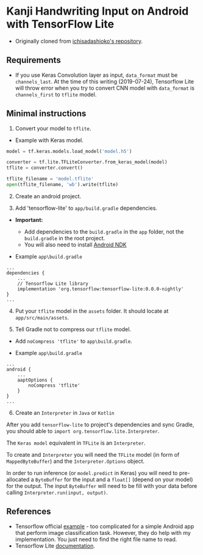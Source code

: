 # Kanji Handwriting Input on Android with TensorFlow Lite

- Originally cloned from [ichisadashioko's repository](https://github.com/ichisadashioko/kanji-recognition-android). 

## Requirements

- If you use Keras Convolution layer as input, `data_format` must be `channels_last`. At the time of this writing (2019-07-24), Tensorflow Lite will throw error when you try to convert CNN model with `data_format` is `channels_first` to `tflite` model.

## Minimal instructions

1. Convert your model to `tflite`.

- Example with Keras model.

```python
model = tf.keras.models.load_model('model.h5')

converter = tf.lite.TFLiteConverter.from_keras_model(model)
tflite = converter.convert()

tflite_filename = 'model.tflite'
open(tflite_filename, 'wb').write(tflite)
```

2. Create an android project.

3. Add 'tensorflow-lite' to `app/build.gradle` dependencies.

- **Important:**
    - Add dependencies to the `build.gradle` in the `app` folder, not the `build.gradle` in the root project.
    - You will also need to install [Android NDK](https://developer.android.com/ndk)

- Example `app\build.gradle`

```
...
dependencies {
    ...
    // Tensorflow Lite library
    implementation 'org.tensorflow:tensorflow-lite:0.0.0-nightly'
}
...
```

4. Put your `tflite` model in the `assets` folder. It should locate at `app/src/main/assets`.

5. Tell Gradle not to compress our `tflite` model.

- Add `noCompress 'tflite'` to `app\build.gradle`.

- Example `app\build.gradle`

```
...
android {
    ...
    aaptOptions {
        noCompress 'tflite'
    }
}
...
```

6. Create an `Interpreter` in `Java` or `Kotlin`

After you add `tensorflow-lite` to project's dependencies and sync Gradle, you should able to `import org.tensorflow.lite.Interpreter`.

The `Keras model` equivalent in `TFLite` is an `Interpreter`.

To create and `Interpreter` you will need the `TFLite` model (in form of `MappedByteBuffer`) and the `Interpreter.Options` object.

In order to run inference (or `model.predict` in Keras) you will need to pre-allocated a `ByteBuffer` for the input and a `float[]` (depend on your model) for the output. The input `ByteBuffer` will need to be fill with your data before calling `Interpreter.run(input, output)`.

## References

- Tensorflow official [example](https://github.com/tensorflow/examples) - too complicated for a simple Android app that perform image classification task. However, they do help with my implementation. You just need to find the right file name to read.
- Tensorflow Lite [documentation](https://www.tensorflow.org/lite/guide/inference).
